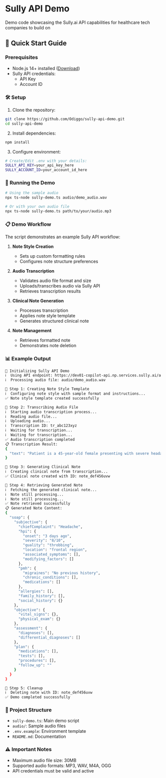 # Sully API Demo
Demo code showcasing the Sully.ai API capabilities for healthcare tech companies to build on

## 🚀 Quick Start Guide

### Prerequisites
- Node.js 14+ installed ([Download](https://nodejs.org))
- Sully API credentials:
  - API Key
  - Account ID

### 🛠️ Setup
1. Clone the repository:
```bash
git clone https://github.com/Odiggo/sully-api-demo.git
cd sully-api-demo
```

2. Install dependencies:
```bash
npm install
```

3. Configure environment:
```bash
# Create/Edit .env with your details:
SULLY_API_KEY=your_api_key_here
SULLY_ACCOUNT_ID=your_account_id_here
```

### 🎯 Running the Demo
```bash
# Using the sample audio
npx ts-node sully-demo.ts audio/demo_audio.wav

# Or with your own audio file
npx ts-node sully-demo.ts path/to/your/audio.mp3
```

### 📋 Demo Workflow
The script demonstrates an example Sully API workflow:

1. **Note Style Creation**
   - Sets up custom formatting rules
   - Configures note structure preferences

2. **Audio Transcription**
   - Validates audio file format and size
   - Uploads/transcribes audio via Sully API
   - Retrieves transcription results

3. **Clinical Note Generation**
   - Processes transcription
   - Applies note style template
   - Generates structured clinical note

4. **Note Management**
   - Retrieves formatted note
   - Demonstrates note deletion

### 📊 Example Output
```bash
🚀 Initializing Sully API Demo
ℹ️  Using API endpoint: https://dev01-copilot-api.np.services.sully.ai/api/v2/ext
ℹ️  Processing audio file: audio/demo_audio.wav

🚀 Step 1: Creating Note Style Template
ℹ️  Configuring note style with sample format and instructions...
✅ Note style template created successfully

🚀 Step 2: Transcribing Audio File
ℹ️  Starting audio transcription process...
ℹ️  Reading audio file...
ℹ️  Uploading audio...
ℹ️  Transcription ID: tr_abc123xyz
ℹ️  Waiting for transcription...
ℹ️  Waiting for transcription...
✅ Audio transcription completed
📋 Transcription Result:
{
  "text": "Patient is a 45-year-old female presenting with severe headache for the past 3 days. Pain is described as throbbing and located in the frontal region. Patient rates pain as 8/10. No previous history of migraines..."
}

🚀 Step 3: Generating Clinical Note
ℹ️  Creating clinical note from transcription...
✅ Clinical note created with ID: note_def456uvw

🚀 Step 4: Retrieving Generated Note
ℹ️  Fetching the generated clinical note...
ℹ️  Note still processing...
ℹ️  Note still processing...
✅ Note retrieved successfully
📋 Generated Note Content:
{
  "soap": {
    "subjective": {
      "chiefComplaint": "Headache",
      "hpi": {
        "onset": "3 days ago",
        "severity": "8/10",
        "quality": "throbbing",
        "location": "frontal region",
        "associated_symptoms": [],
        "modifying_factors": []
      },
      "pmh": {
        "migraines": "No previous history",
        "chronic_conditions": [],
        "medications": []
      },
      "allergies": [],
      "family_history": [],
      "social_history": {}
    },
    "objective": {
      "vital_signs": {},
      "physical_exam": {}
    },
    "assessment": {
      "diagnoses": [],
      "differential_diagnoses": []
    },
    "plan": {
      "medications": [],
      "tests": [],
      "procedures": [],
      "follow_up": ""
    }
  }
}

🚀 Step 5: Cleanup
ℹ️  Deleting note with ID: note_def456uvw
✅ Demo completed successfully
```

### 📁 Project Structure
- `sully-demo.ts`: Main demo script
- `audio/`: Sample audio files
- `.env.example`: Environment template
- `README.md`: Documentation

### ⚠️ Important Notes
- Maximum audio file size: 30MB
- Supported audio formats: MP3, WAV, M4A, OGG
- API credentials must be valid and active
